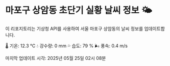 
# 마포구 상암동 초단기 실황 날씨 정보 🌤️

이 리포지토리는 기상청 API를 사용하여 서울 마포구 상암동의 날씨 정보를 업데이트합니다. 

🌡️ 기온: 12.3 ℃
💧 강수량: 0 mm
💦 습도: 79 %
🌬️ 풍속: 0.4 m/s

마지막 업데이트 시각: 2025년 05월 25일 02시 08분    
